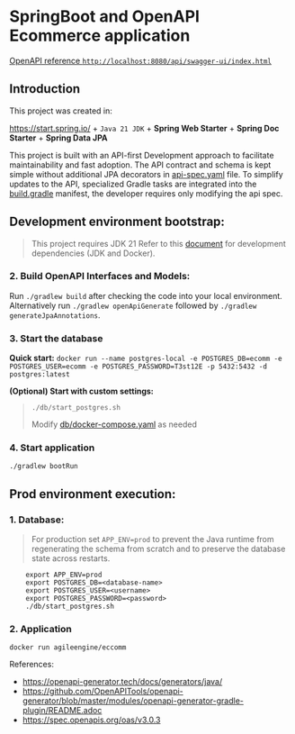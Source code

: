 # SpringBoot and OpenAPI Ecommerce application

[OpenAPI reference `http://localhost:8080/api/swagger-ui/index.html`](http://localhost:8080/api/swagger-ui/index.html)

## Introduction
This project was created in:

https://start.spring.io/ + `Java 21 JDK` + **Spring Web Starter** + **Spring Doc Starter** + **Spring Data JPA**

This project is built with an API-first Development approach to facilitate maintainability and fast adoption.
The API contract and schema is kept simple without additional JPA decorators in [api-spec.yaml](src/main/resources/api-spec.yaml) file.
To simplify updates to the API, specialized Gradle tasks are integrated into the [build.gradle](build.gradle) manifest, the developer requires only modifying the api spec.

## Development environment bootstrap:
> This project requires JDK 21
Refer to this [document](docs/before_start.md) for development dependencies (JDK and Docker).

### 2. Build OpenAPI Interfaces and Models:
Run `./gradlew build` after checking the code into your local environment.
Alternatively run `./gradlew openApiGenerate` followed by `./gradlew generateJpaAnnotations`.

### 3. Start the database
**Quick start:**  `docker run --name postgres-local -e POSTGRES_DB=ecomm -e POSTGRES_USER=ecomm -e POSTGRES_PASSWORD=T3st12E -p 5432:5432 -d postgres:latest`

**(Optional) Start with custom settings:**
>`./db/start_postgres.sh`
>
>Modify [db/docker-compose.yaml](db/docker-compose.yaml) as needed

### 4. Start application
`./gradlew bootRun`

## Prod environment execution:
### 1. Database:
>For production set `APP_ENV=prod` to prevent the Java runtime from regenerating the schema from scratch and to preserve the database state across restarts.
    
```shell
    export APP_ENV=prod
    export POSTGRES_DB=<database-name>
    export POSTGRES_USER=<username>
    export POSTGRES_PASSWORD=<password>
    ./db/start_postgres.sh
```
### 2. Application
`docker run agileengine/eccomm`

References:
- https://openapi-generator.tech/docs/generators/java/
- https://github.com/OpenAPITools/openapi-generator/blob/master/modules/openapi-generator-gradle-plugin/README.adoc
- https://spec.openapis.org/oas/v3.0.3